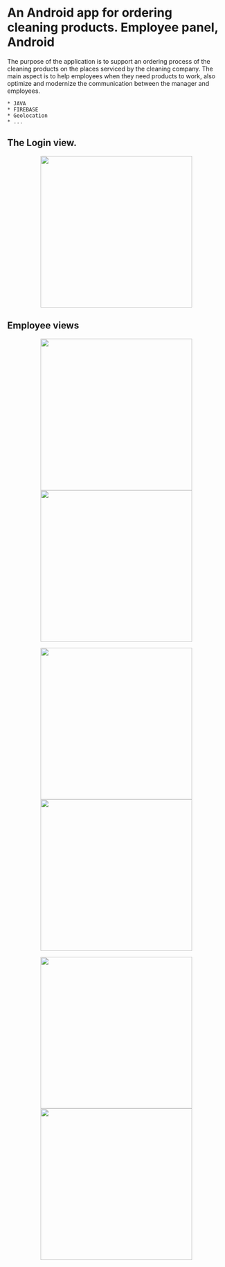 # An Android app for ordering cleaning products. Employee panel, Android

The purpose of the application is to support an ordering process of the cleaning products on the places serviced by the cleaning company. The main aspect is to help employees when they need products to work, also optimize and modernize the communication between the manager and employees.

```
* JAVA
* FIREBASE
* Geolocation
* ...

```

## The Login view.


<p align="center">
   <img src="login_employee.gif" width="350"/>
</p>


## Employee views

<p align="center">
<img src="image_1.png" width="350"/>
<img src="image_2.png" width="350"/>

</p>


<p align="center">
<img src="image_3.png" width="350"/>
<img src="image_4.png" width="350"/>

</p>

<p align="center">
<img src="image_5.png" width="350"/>
<img src="image_6.png" width="350"/>

</p>
